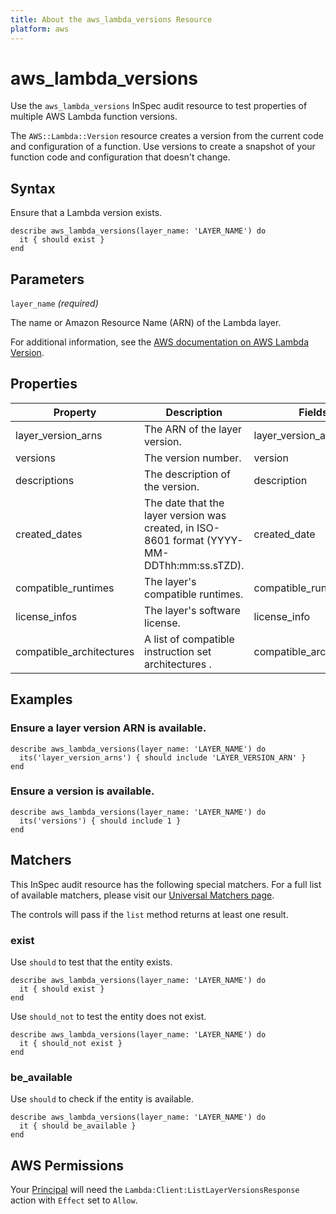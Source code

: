 ```yaml
---
title: About the aws_lambda_versions Resource
platform: aws
---
```


# aws_lambda_versions

Use the `aws_lambda_versions` InSpec audit resource to test properties of multiple AWS Lambda function versions.

The `AWS::Lambda::Version` resource creates a version from the current code and configuration of a function. Use versions to create a snapshot of your function code and configuration that doesn't change.

## Syntax

Ensure that a Lambda version exists.

    describe aws_lambda_versions(layer_name: 'LAYER_NAME') do
      it { should exist }
    end

## Parameters

`layer_name` _(required)_

The name or Amazon Resource Name (ARN) of the Lambda layer.

For additional information, see the [AWS documentation on AWS Lambda Version](https://docs.aws.amazon.com/AWSCloudFormation/latest/UserGuide/aws-resource-lambda-version.html).

## Properties

| Property | Description | Fields | 
| --- | --- | --- |
| layer_version_arns | The ARN of the layer version. | layer_version_arn |
| versions | The version number. | version |
| descriptions | The description of the version. | description |
| created_dates | The date that the layer version was created, in ISO-8601 format (YYYY-MM-DDThh:mm:ss.sTZD). | created_date |
| compatible_runtimes | The layer's compatible runtimes. | compatible_runtimes |
| license_infos | The layer's software license. | license_info |
| compatible_architectures | A list of compatible instruction set architectures . | compatible_architectures |

## Examples

### Ensure a layer version ARN is available.

    describe aws_lambda_versions(layer_name: 'LAYER_NAME') do
      its('layer_version_arns') { should include 'LAYER_VERSION_ARN' }
    end

### Ensure a version is available.

    describe aws_lambda_versions(layer_name: 'LAYER_NAME') do
      its('versions') { should include 1 }
    end

## Matchers

This InSpec audit resource has the following special matchers. For a full list of available matchers, please visit our [Universal Matchers page](https://www.inspec.io/docs/reference/matchers/).

The controls will pass if the `list` method returns at least one result.

### exist

Use `should` to test that the entity exists.

    describe aws_lambda_versions(layer_name: 'LAYER_NAME') do
      it { should exist }
    end

Use `should_not` to test the entity does not exist.

    describe aws_lambda_versions(layer_name: 'LAYER_NAME') do
      it { should_not exist }
    end

### be_available

Use `should` to check if the entity is available.

    describe aws_lambda_versions(layer_name: 'LAYER_NAME') do
      it { should be_available }
    end

## AWS Permissions

Your [Principal](https://docs.aws.amazon.com/IAM/latest/UserGuide/intro-structure.html#intro-structure-principal) will need the `Lambda:Client:ListLayerVersionsResponse` action with `Effect` set to `Allow`.
